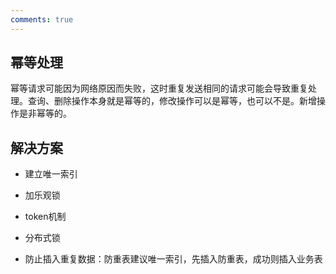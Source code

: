 ```yaml
---
comments: true
---
```


## 幂等处理

幂等请求可能因为网络原因而失败，这时重复发送相同的请求可能会导致重复处理。查询、删除操作本身就是幂等的，修改操作可以是幂等，也可以不是。新增操作是非幂等的。

## 解决方案

* 建立唯一索引

* 加乐观锁

* token机制

* 分布式锁

* 防止插入重复数据：防重表建议唯一索引，先插入防重表，成功则插入业务表